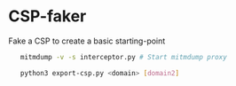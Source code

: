# CSP-faker

Fake a CSP to create a basic starting-point

```bash
   mitmdump -v -s interceptor.py # Start mitmdump proxy
```

```bash
   python3 export-csp.py <domain> [domain2]
```
